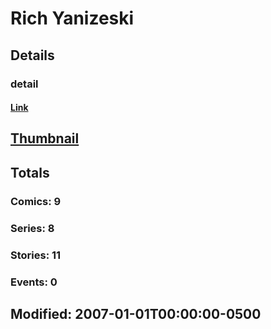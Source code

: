 # Rich  Yanizeski 
## Details
### detail
#### [Link](http://marvel.com/comics/creators/2384/rich_yanizeski?utm_campaign=apiRef&utm_source=225578a89fc76f3d20fbffda5d17a88d)
## [Thumbnail](http://i.annihil.us/u/prod/marvel/i/mg/b/40/image_not_available.jpg)
## Totals
### Comics: 9
### Series: 8
### Stories: 11
### Events: 0
## Modified: 2007-01-01T00:00:00-0500